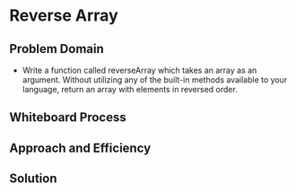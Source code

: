 # Reverse Array

## Problem Domain

- Write a function called reverseArray which takes an array as an argument. Without utilizing any of the built-in methods available to your language, return an array with elements in reversed order.

## Whiteboard Process

## Approach and Efficiency

## Solution

